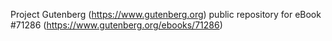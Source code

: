 Project Gutenberg (https://www.gutenberg.org) public repository for
eBook #71286 (https://www.gutenberg.org/ebooks/71286)

